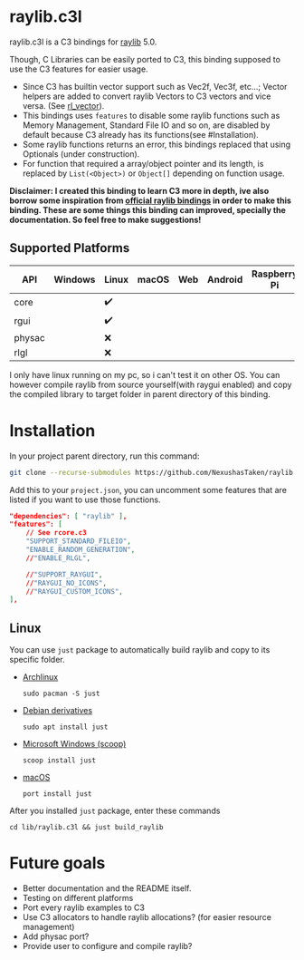 # raylib.c3l

raylib.c3l is a C3 bindings for [raylib](http://www.raylib.com/) 5.0.

Though, C Libraries can be easily ported to C3, this binding supposed to use the C3 features for easier usage.
- Since C3 has builtin vector support such as Vec2f, Vec3f, etc...; Vector helpers are added to convert raylib Vectors to C3 vectors and vice versa. (See [rl_vector](./rl_vector.c3)).
- This bindings uses `features` to disable some raylib functions such as Memory Management, Standard File IO and so on, are disabled by default because C3 already has its functions(see #Installation).
- Some raylib functions returns an error, this bindings replaced that using Optionals (under construction).
- For function that required a array/object pointer and its length, is replaced by `List(<Object>)` or `Object[]` depending on function usage.

**Disclaimer: I created this binding to learn C3 more in depth, ive also borrow some inspiration from [official raylib bindings](https://github.com/c3lang/vendor) in order to make this binding. These are some things this binding can improved, specially the documentation. So feel free to make suggestions!**

## Supported Platforms

 | API    | Windows | Linux              | macOS | Web | Android | Raspberry Pi |
 | ------ | ------- | ------------------ | ----- | --- | ------- | ------------ |
 | core   |         | :heavy_check_mark: |       |     |         |              |
 | rgui   |         | :heavy_check_mark: |       |     |         |              |
 | physac |         | :x:                |       |     |         |              |
 | rlgl   |         | :x:                |       |     |         |              |

I only have linux running on my pc, so i can't test it on other OS.
You can however compile raylib from source yourself(with raygui enabled) and copy the compiled library to target folder in parent directory of this binding.

# Installation

In your project parent directory, run this command:
```sh
git clone --recurse-submodules https://github.com/NexushasTaken/raylib.c3l ./lib/raylib.c3l
```

Add this to your `project.json`, you can uncomment some features that are listed if you want to use those functions.
```json
"dependencies": [ "raylib" ],
"features": [
	// See rcore.c3
	"SUPPORT_STANDARD_FILEIO",
	"ENABLE_RANDOM_GENERATION",
	//"ENABLE_RLGL",

	//"SUPPORT_RAYGUI",
	//"RAYGUI_NO_ICONS",
	//"RAYGUI_CUSTOM_ICONS",
],
```

## Linux
You can use `just` package to automatically build raylib and copy to its specific folder.
- [Archlinux](https://www.archlinux.org/)
  ```
  sudo pacman -S just
  ```
- [Debian derivatives](https://en.wikipedia.org/wiki/APT_(software))
  ```
  sudo apt install just
  ```
- [Microsoft Windows (scoop)](https://scoop.sh/)
  ```
  scoop install just
  ```
- [macOS](https://www.macports.org/)
  ```
  port install just
  ```

After you installed `just` package, enter these commands
```
cd lib/raylib.c3l && just build_raylib
```

# Future goals
- Better documentation and the README itself.
- Testing on different platforms
- Port every raylib examples to C3
- Use C3 allocators to handle raylib allocations? (for easier resource management)
- Add physac port?
- Provide user to configure and compile raylib?

